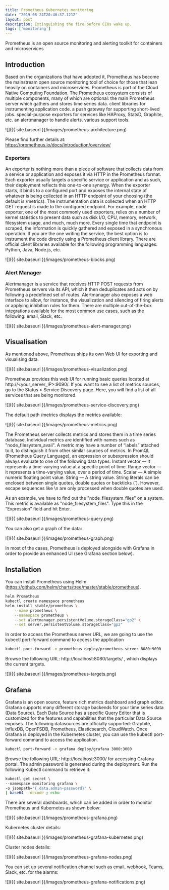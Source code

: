 ```yaml
---
title: Prometheus Kubernetes monitoring
date: "2019-08-24T20:46:37.121Z"
layout: post
description: Extinguishing the fire before CEOs wake up. 
tags: ['monitoring']
--- 
```

Prometheus is an open source monitoring and alerting toolkit for containers and microservices

## Introduction
Based on the organizations that have adopted it, Prometheus has become the mainstream open source monitoring tool of choice for those that lean heavily on containers and microservices. Prometheus is part of the Cloud Native Computing Foundation. 
The Prometheus ecosystem consists of multiple components, many of which are optional:
the main Prometheus server which gathers and stores time series data.
client libraries for instrumenting application code.
a push gateway for supporting short-lived jobs.
special-purpose exporters for services like HAProxy, StatsD, Graphite, etc.
an alertmanager to handle alerts.
various support tools.

![]({{ site.baseurl }}/images/prometheus-architecture.png)

Please find further details at: https://prometheus.io/docs/introduction/overview/ 

### Exporters
An exporter is nothing more than a piece of software that collects data from a service or application and exposes it via HTTP in the Prometheus format. Each exporter usually targets a specific service or application and as such, their deployment reflects this one-to-one synergy.
When the exporter starts, it binds to a configured port and exposes the internal state of whatever is being collected in an HTTP endpoint of your choosing (the default is /metrics). The instrumentation data is collected when an HTTP GET request is made to the configured endpoint. For example, node exporter, one of the most commonly used exporters, relies on a number of kernel statistics to present data such as disk I/O, CPU, memory, network, filesystem usage, and much, much more. Every single time that endpoint is scraped, the information is quickly gathered and exposed in a synchronous operation.
If you are the one writing the service, the best option is to instrument the code directly using a Prometheus client library. There are official client libraries available for the following programming languages: Python, Java, Node.js, etc. 

![]({{ site.baseurl }}/images/prometheus-blocks.png)

### Alert Manager
Alertmanager is a service that receives HTTP POST requests from Prometheus servers via its API, which it then deduplicates and acts on by following a predefined set of routes. Alertmanager also exposes a web interface to allow, for instance, the visualization and silencing of firing alerts or applying inhibition rules for them.
There are multiple out-of-the-box integrations available for the most common use cases, such as the following: email, Slack, etc. 

![]({{ site.baseurl }}/images/prometheus-alert-manager.png)

## Visualisation 
As mentioned above, Prometheus ships its own Web UI for exporting and visualising data.

![]({{ site.baseurl }}/images/prometheus-visualization.png)

Prometheus provides this web UI for running basic queries located at http://<your_server_IP>:9090/.
If you want to see a list of metrics sources, go to the Status  > Service Discovery page. Here, you will find a list of all services that are being monitored. 

![]({{ site.baseurl }}/images/prometheus-service-discovery.png)


The default path /metrics displays the metrics available:

![]({{ site.baseurl }}/images/prometheus-metrics.png)

The Prometheus server collects metrics and stores them in a time series database. Individual metrics are identified with names such as "node_filesystem_avail". A metric may have a number of “labels” attached to it, to distinguish it from other similar sources of metrics. 
In PromQL (Prometheus Query Language), an expression or subexpression should always evaluate to one of the following data types:
Instant vector — It represents a time-varying value at a specific point of time.
Range vector — it represents a time-varying value, over a period of time.
Scalar — A simple numeric floating point value.
String — A string value. String literals can be enclosed between single quotes, double quotes or backticks (`). However, escape sequences like \n are only processed when double quotes are used.

As an example, we have to find out the "node_filesystem_files" on a system. This metric is available as "node_filesystem_files". Type this in the “Expression” field and hit Enter.

![]({{ site.baseurl }}/images/prometheus-query.png)


You can also get a graph of the data:

![]({{ site.baseurl }}/images/prometheus-graph.png)

In most of the cases, Prometheus is deployed alongside with Grafana in order to provide an enhanced UI (see Grafana section below). 

## Installation
You can install Prometheus using Helm (https://github.com/helm/charts/tree/master/stable/prometheus).

```bash
helm Prometheus
kubectl create namespace prometheus
helm install stable/prometheus \
    --name prometheus \
    --namespace prometheus \
    --set alertmanager.persistentVolume.storageClass="gp2" \
    --set server.persistentVolume.storageClass="gp2"
```

In order to access the Prometheus server URL, we are going to use the kubectl port-forward command to access the application
```bash
kubectl port-forward -n prometheus deploy/prometheus-server 8080:9090
```
Browse the following URL: http://localhost:8080/targets/ , which displays the current targets. 

![]({{ site.baseurl }}/images/prometheus-targets.png)

## Grafana
Grafana is an open source, feature rich metrics dashboard and graph editor.
Grafana supports many different storage backends for your time series data (Data Source). Each Data Source has a specific Query Editor that is customized for the features and capabilities that the particular Data Source exposes. The following datasources are officially supported: Graphite, InfluxDB, OpenTSDB, Prometheus, Elasticsearch, CloudWatch.
Once Grafana is deployed in the Kubernetes cluster, you can use the kubectl port-forward command to access the application. 

```bash
kubectl port-forward -n grafana deploy/grafana 3000:3000
```

Browse the following URL: http://localhost:3000/ for accessing Grafana portal.
The admin password is generated during the deployment. Run the following Kubectl command to retrieve it:

```bash
kubectl get secret \
--namespace monitoring grafana \
-o jsonpath="{.data.admin-password}" \
| base64 --decode ; echo
```
There are several dashboards, which can be added in order to monitor Prometheus and Kubernetes as shown below:

![]({{ site.baseurl }}/images/prometheus-grafana.png)

Kubernetes cluster details:

![]({{ site.baseurl }}/images/prometheus-grafana-kubernetes.png)

Cluster nodes details:

![]({{ site.baseurl }}/images/prometheus-grafana-nodes.png)


You can set up several notification channel such as email, webhook, Teams, Slack, etc. for the alarms:

![]({{ site.baseurl }}/images/prometheus-grafana-notifications.png)

